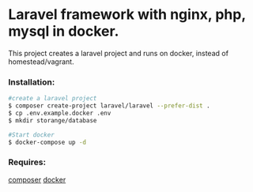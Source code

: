 # Laravel framework with nginx, php, mysql in docker.

This project creates a laravel project and runs on docker, instead of homestead/vagrant.

### Installation:

``` bash
#create a laravel project
$ composer create-project laravel/laravel --prefer-dist .
$ cp .env.example.docker .env
$ mkdir storange/database

#Start docker
$ docker-compose up -d
```

### Requires:
[composer](https://getcomposer.org/download/)
[docker](https://docs.docker.com/engine/installation/)
